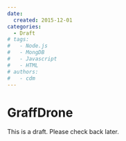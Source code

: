 ```yaml
---
date:
  created: 2015-12-01
categories:
  - Draft
# tags:
#   - Node.js
#   - MongDB
#   - Javascript
#   - HTML
# authors:
#   - cdm
---
```


# GraffDrone

This is a draft. Please check back later.
